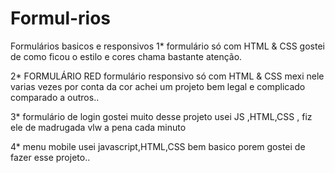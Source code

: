 # Formul-rios
Formulários basicos e responsivos 
1* formulário só com HTML & CSS gostei de como ficou o estilo e cores chama bastante atenção.

2* FORMULÁRIO RED
formulário responsivo só com HTML & CSS mexi nele varias vezes por conta da cor achei um projeto bem legal e complicado comparado a outros..

3* formulário de login
gostei muito desse projeto usei JS ,HTML,CSS , fiz ele de madrugada vlw a pena cada minuto

4* menu mobile
usei javascript,HTML,CSS bem basico porem gostei de fazer esse projeto..


